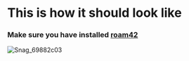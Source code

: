 # This is how it should look like
### Make sure you have installed [roam42](https://roamjs.com/extensions/roam42)

![Snag_69882c03](https://user-images.githubusercontent.com/65237382/136669187-4e74380e-0f4c-4faf-bcbf-6c4d40f33ab0.png)
